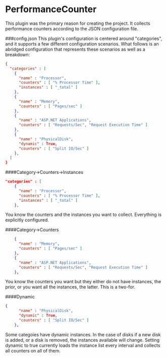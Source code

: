PerformanceCounter
=============
This plugin was the primary reason for creating the project.  It collects performance counters according to the JSON
configuration file.


###config.json
This plugin's configuration is centered around "categories", and it supports a few different configuration scenarios.  What follows is an abridged configuration that represents these scenarios as well as a breakdown:

```json
{
  "categories" : [
    {
      "name" : "Processor",
      "counters" : [ "% Processor Time" ],
      "instances" : [ "_total" ]
    },
    {
      "name" : "Memory",
      "counters" : [ "Pages/sec" ]
    },
    {
      "name" : "ASP.NET Applications",
      "counters" : [ "Requests/Sec", "Request Execution Time" ]
    },
    {
      "name" : "PhysicalDisk",
      "dynamic" : True,
      "counters" : [ "Split IO/Sec" ]
    },
  [
}

```

####Category->Counters->Instances
```json
"categories" : [
    {
      "name" : "Processor",
      "counters" : [ "% Processor Time" ],
      "instances" : [ "_total" ]
    },
```
You know the counters and the instances you want to collect.  Everything is explicitly configured.

####Category->Counters
```json
    {
      "name" : "Memory",
      "counters" : [ "Pages/sec" ]
    },
    {
      "name" : "ASP.NET Applications",
      "counters" : [ "Requests/Sec", "Request Execution Time" ]
    },
```
You know the counters you want but they either do not have instances, the prior, or you want all the instances, the latter.  This is a two-for.

####Dynamic
```json
{
      "name" : "PhysicalDisk",
      "dynamic" : True,
      "counters" : [ "Split IO/Sec" ]
    },
```
Some categoies have dynamic instances.  In the case of disks if a new disk is added, or a disk is removed, the instances available will change.  Setting dynamic to true currently loads the instance list every interval and collects all counters on all of them.
